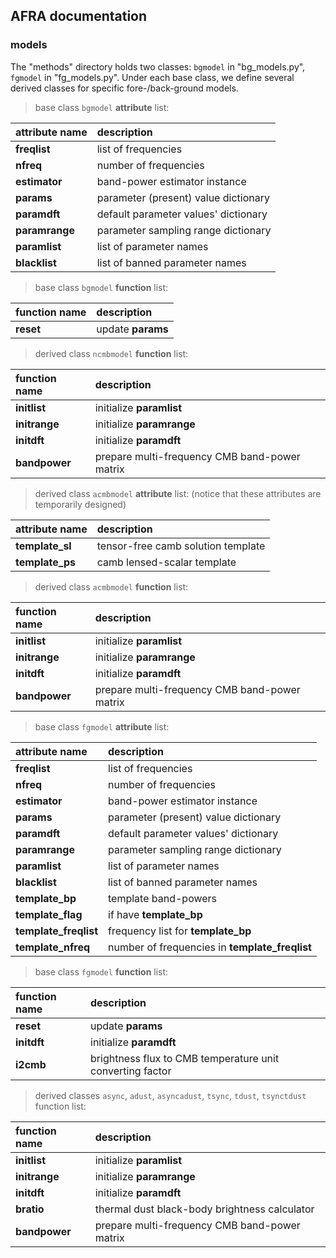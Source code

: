 ## AFRA documentation

### models

The "methods" directory holds two classes: `bgmodel` in "bg\_models.py", `fgmodel` in "fg\_models.py".
Under each base class, we define several derived classes for specific fore-/back-ground models.

> base class `bgmodel` **attribute** list:

| attribute name | description |
|:---------------|:------------|
| **freqlist** | list of frequencies |
| **nfreq** | number of frequencies |
| **estimator** | band-power estimator instance |
| **params** | parameter (present) value dictionary |
| **paramdft** | default parameter values' dictionary |
| **paramrange** | parameter sampling range dictionary |
| **paramlist** | list of parameter names |
| **blacklist** | list of banned parameter names |

> base class `bgmodel` **function** list:

| function name | description |
|:--------------|:------------|
| **reset** | update **params** |

> derived class `ncmbmodel` **function** list:

| function name | description |
|:--------------|:------------|
| **initlist** | initialize **paramlist** |
| **initrange** | initialize **paramrange** |
| **initdft** | initialize **paramdft** |
| **bandpower** | prepare multi-frequency CMB band-power matrix |

> derived class `acmbmodel` **attribute** list:
(notice that these attributes are temporarily designed)

| attribute name | description |
|:---------------|:------------|
| **template\_sl** | tensor-free camb solution template |
| **template\_ps** | camb lensed-scalar template |

> derived class `acmbmodel` **function** list:

| function name | description |
|:--------------|:------------|
| **initlist** | initialize **paramlist** |
| **initrange** | initialize **paramrange** |
| **initdft** | initialize **paramdft** |
| **bandpower** | prepare multi-frequency CMB band-power matrix |

> base class `fgmodel` **attribute** list:

| attribute name | description |
|:---------------|:------------|
| **freqlist** | list of frequencies |
| **nfreq** | number of frequencies |
| **estimator** | band-power estimator instance |
| **params** | parameter (present) value dictionary |
| **paramdft** | default parameter values' dictionary |
| **paramrange** | parameter sampling range dictionary |
| **paramlist** | list of parameter names |
| **blacklist** | list of banned parameter names |
| **template\_bp** | template band-powers |
| **template\_flag** | if have **template\_bp** |
| **template\_freqlist** | frequency list for **template\_bp** |
| **template\_nfreq** | number of frequencies in **template\_freqlist** |

> base class `fgmodel` **function** list:

| function name | description |
|:--------------|:------------|
| **reset** | update **params** |
| **initdft** | initialize **paramdft** |
| **i2cmb** | brightness flux to CMB temperature unit converting factor |

> derived classes `async`, `adust`, `asyncadust`, `tsync`, `tdust`, `tsynctdust` function list:

| function name | description |
|:--------------|:------------|
| **initlist** | initialize **paramlist** |
| **initrange** | initialize **paramrange** |
| **initdft** | initialize **paramdft** |
| **bratio** | thermal dust black-body brightness calculator |
| **bandpower** | prepare multi-frequency CMB band-power matrix |

